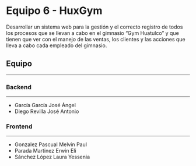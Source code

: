 # Equipo 6 - HuxGym
Desarrollar un sistema web para la gestión y el correcto registro de todos los procesos que se llevan a cabo en el gimnasio “Gym Huatulco” y que tienen que ver con el manejo de las ventas, los clientes y las acciones que lleva a cabo cada empleado del gimnasio.

## Equipo 
------
### Backend
______
* García García José Ángel
* Diego Revilla José Antonio

### Frontend
______
* Gonzalez Pascual Melvin Paul
* Parada Martinez Erwin Eli
* Sánchez López Laura Yessenia
